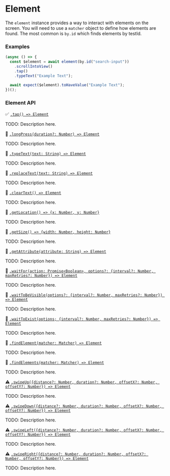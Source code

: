 # Element

The `element` instance provides a way to interact with elements on the screen. You will need to use a `matcher` object to define how elements are found. The most common is `by.id` which finds elements by testId.

### Examples

```javascript
(async () => {
  const $element = await element(by.id("search-input"))
    .scrollIntoView()
    .tap()
    .typeText("Example Text");
  
  await expect($element).toHaveValue("Example Text");
})();
```

### Element API

:white_check_mark: [```.tap() => Element```](./element/tap.md)

TODO: Description here.

:hammer: [```.longPress(duration?: Number) => Element```](./element/longPress.md)

TODO: Description here.

:hammer: [```.typeText(text: String) => Element```](./element/typeText.md)

TODO: Description here.

:hammer: [```.replaceText(text: String) => Element```](./element/replaceText.md)

TODO: Description here.

:hammer: [```.clearText() => Element```](./element/clearText.md)

TODO: Description here.

:hammer: [```.getLocation() => {x: Number, y: Number}```](./element/getLocation.md)

TODO: Description here.

:hammer: [```.getSize() => {width: Number, height: Number}```](./element/getSize.md)

TODO: Description here.

:hammer: [```.getAttribute(attribute: String) => Element```](./element/getAttribute.md)

TODO: Description here.

:hammer: [```.waitFor(action: Promise<Boolean>, options?: {interval?: Number, maxRetries?: Number}) => Element```](./element/waitFor.md)

TODO: Description here.

:hammer: [```.waitToBeVisible(options?: {interval?: Number, maxRetries?: Number}) => Element```](./element/waitToBeVisible.md)

TODO: Description here.

:hammer: [```.waitToExist(options; {interval?: Number, maxRetries?: Number}) => Element```](./element/waitToExist.md)

TODO: Description here.

:hammer: [```.findElement(matcher: Matcher) => Element```](./element/findElement.md)

TODO: Description here.

:hammer: [```.findElements(matcher: Matcher) => Element```](./element/findElements.md)

TODO: Description here.

:warning: [```.swipeUp({distance?: Number, duration?: Number, offsetX?: Number, offsetY?: Number}) => Element```](./element/swipeUp.md)

TODO: Description here.

:warning: [```.swipeDown({distance?: Number, duration?: Number, offsetX?: Number, offsetY?: Number}) => Element```](./element/swipeDown.md)

TODO: Description here.

:warning: [```.swipeLeft({distance?: Number, duration?: Number, offsetX?: Number, offsetY?: Number}) => Element```](./element/swipeLeft.md)

TODO: Description here.

:warning: [```.swipeRight({distance?: Number, duration?: Number, offsetX?: Number, offsetY?: Number}) => Element```](./element/swipeRight.md)

TODO: Description here.